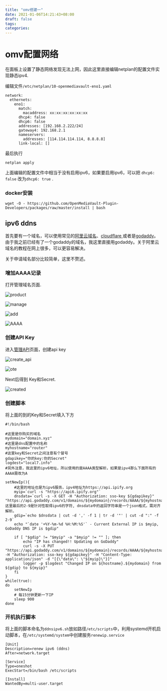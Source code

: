 ```yaml
---
title: "omv搭建一"
date: 2021-01-06T14:21:43+08:00
draft: false
tags:
categories:
---
```


# omv配置网络

在面板上设置了静态网络发现无法上网，因此这里直接编辑netplan的配置文件实现静态ipv4.

编辑文件`/etc/netplan/10-openmediavault-eno1.yaml`

```shell
network:
  ethernets:
    eno1:
      match:
        macaddress: xx:xx:xx:xx:xx:xx
      dhcp4: false
      dhcp6: false
      addresses: [192.168.2.222/24]
      gateway4: 192.168.2.1
      nameservers:
        addresses: [114.114.114.114, 8.8.8.8]
      link-local: []
```

最后执行

```shell
netplan apply
```

上面编辑的配置文件中相当于没有启用ipv6，如果要启用ipv6，可以把 `dhcp6: false` 改为`dhcp6: true` .

### docker安装

```shel
wget -O - https://github.com/OpenMediaVault-Plugin-Developers/packages/raw/master/install | bash
```









## ipv6 ddns

首先要有一个域名，可以使用常见的[阿里云域名](wanwang.aliyun.com)、[cloudflare ](www.cloudflare.com)或者是[godaddy](www.godaddy.com)。由于我之前已经有了一个godaddy的域名，我这里直接用godaddy。关于阿里云域名的教程在网上很多，可以更容易解决。

关于申请域名部分比较简单，这里不赘述。

### 增加AAAA记录

打开管理域名页面.

![product](/images/nas/product.png)

![manage](/images/nas/manage.png)

![add](/images/nas/add.png)

![AAAA](/images/nas/AAAA.png)

### 创建API Key

进入[管理API](https://developer.godaddy.com/keys#)页面，创建api key

![create_api](/images/nas/create_api.png)

![ote](/images/nas/ote.png)



Next后得到 Key和Secret.

![created](/images/nas/created.png)

### 创建脚本

将上面的到的Key和Secret填入下方

```shell
#!/bin/bash

#这里是你购买的域名
mydomain="domain.xyz"
#这里是dns配置中的名称
myhostname="router"
#这里key和Secret之间注意有个冒号
gdapikey="你的key:你的Secret"
logdest="local7.info"
#另外注意，我这里的ipv6地址，所以使用的是AAAA类型解析，如果是ipv4那么下面所有的AAAA需改为A

setNewIp(){
    #这里的地址也是为ipv6服务，ipv4地址为https://api.ipify.org
    myip=`curl -s "https://api6.ipify.org"`
    dnsdata=`curl -s -X GET -H "Authorization: sso-key ${gdapikey}" "https://api.godaddy.com/v1/domains/${mydomain}/records/AAAA/${myhostname}"`#这里最后的2-9是针对性取得ipv6的字符, dnsdata中的返回字符串是一个json格式，需对齐解析。
    gdip=`echo $dnsdata | cut -d ',' -f 1 | tr -d '"' | cut -d ":" -f 2-9`
    echo "`date '+%Y-%m-%d %H:%M:%S'` - Current External IP is $myip, GoDaddy DNS IP is $gdip"

    if [ "$gdip" != "$myip" -a "$myip" != "" ]; then
        echo "IP has changed!! Updating on GoDaddy"
        curl -s -X PUT "https://api.godaddy.com/v1/domains/${mydomain}/records/AAAA/${myhostname}" -H "Authorization: sso-key ${gdapikey}" -H "Content-Type: application/json" -d "[{\"data\": \"${myip}\"}]"
        logger -p $logdest "Changed IP on ${hostname}.${mydomain} from ${gdip} to ${myip}"
    fi
}
while(true):
do
    setNewIp
    # 每15分钟更新一下IP
    sleep 900
done
```

### 开机执行脚本

将上面的脚本命名为`ddnsipv6.sh`放如路径`/etc/scripts`中，利用systemd开机启动脚本，在`/etc/systemd/system`中创建服务`renewip.service`

```shell
[Unit]
Description=renew ipv6 (ddns)
After=network.target

[Service]
Type=oneshot
ExecStart=/bin/bash /etc/scripts

[Install]
WantedBy=multi-user.target
```
